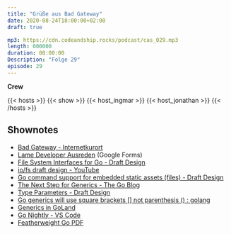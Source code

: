```yaml
---
title: "Grüße aus Bad Gateway"
date: 2020-08-24T18:00:00+02:00
draft: true

mp3: https://cdn.codeandship.rocks/podcast/cas_029.mp3
length: 000000
duration: 00:00:00
Description: "Folge 29"
episode: 29
---
```


**Crew**

{{< hosts >}}
    {{< show >}}
    {{< host_ingmar >}}
    {{< host_jonathan >}}
{{< /hosts >}}

## Shownotes

- [Bad Gateway - Internetkurort](https://twitter.com/theochemiker/status/1295411658966339586?s=20)
- [Lame Developer Ausreden](https://forms.gle/TF6HhLMRkY16JG4w9) (Google Forms)
- [File System Interfaces for Go - Draft Design](https://go.googlesource.com/proposal/+/master/design/draft-iofs.md)
- [io/fs draft design - YouTube](https://www.youtube.com/watch?v=yx7lmuwUNv8)
- [Go command support for embedded static assets (files) - Draft Design](https://go.googlesource.com/proposal/+/master/design/draft-embed.md)
- [The Next Step for Generics - The Go Blog](https://blog.golang.org/generics-next-step)
- [Type Parameters - Draft Design](https://go.googlesource.com/proposal/+/refs/heads/master/design/go2draft-type-parameters.md)
- [Go generics will use square brackets [] not parenthesis () : golang](https://www.reddit.com/r/golang/comments/hrce8e/go_generics_will_use_square_brackets_not/)
- [Generics in GoLand](https://www.jetbrains.com/help/go/how-to-use-type-parameters-for-generic-programming.html)
- [Go Nightly - VS Code](https://marketplace.visualstudio.com/items?itemName=golang.go-nightly)
- [Featherweight Go PDF](https://arxiv.org/pdf/2005.11710)